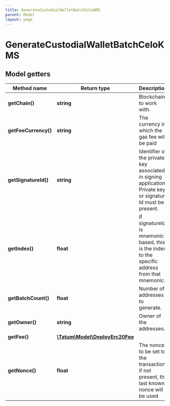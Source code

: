 ```yaml
---
title: GenerateCustodialWalletBatchCeloKMS
parent: Model
layout: page
---
```


# GenerateCustodialWalletBatchCeloKMS

## Model getters

Method name | Return type | Description | Notes
------------ | ------------- | ------------- | -------------
**getChain()** | **string** | Blockchain to work with. | ex.: `CELO`
**getFeeCurrency()** | **string** | The currency in which the gas fee will be paid | ex.: `null` [optional] [default to 'CELO']
**getSignatureId()** | **string** | Identifier of the private key associated in signing application. Private key, or signature Id must be present. | ex.: `26d3883e-4e17-48b3-a0ee-09a3e484ac83`
**getIndex()** | **float** | If signatureId is mnemonic-based, this is the index to the specific address from that mnemonic. | ex.: `null` [optional]
**getBatchCount()** | **float** | Number of addresses to generate. | ex.: `null`
**getOwner()** | **string** | Owner of the addresses. | ex.: `0x8cb76aed9c5e336ef961265c6079c14e9cd3d2ea`
**getFee()** | [**\Tatum\Model\DeployErc20Fee**](../DeployErc20Fee) |  | ex.: `null` [optional]
**getNonce()** | **float** | The nonce to be set to the transaction; if not present, the last known nonce will be used | ex.: `null` [optional]

